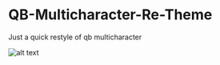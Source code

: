 # QB-Multicharacter-Re-Theme

Just a quick restyle of qb multicharacter

![alt text]([https://i.imgur.com/O8bvD2N.png](https://i.imgur.com/B9FRt1t.png)https://i.imgur.com/B9FRt1t.png "Caticus")



